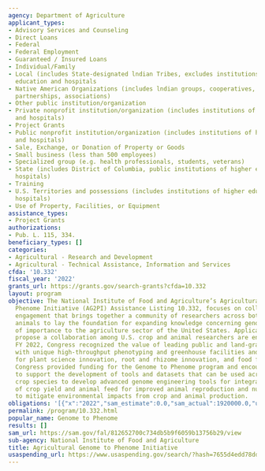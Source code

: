 ```yaml
---
agency: Department of Agriculture
applicant_types:
- Advisory Services and Counseling
- Direct Loans
- Federal
- Federal Employment
- Guaranteed / Insured Loans
- Individual/Family
- Local (includes State-designated lndian Tribes, excludes institutions of higher
  education and hospitals
- Native American Organizations (includes lndian groups, cooperatives, corporations,
  partnerships, associations)
- Other public institution/organization
- Private nonprofit institution/organization (includes institutions of higher education
  and hospitals)
- Project Grants
- Public nonprofit institution/organization (includes institutions of higher education
  and hospitals)
- Sale, Exchange, or Donation of Property or Goods
- Small business (less than 500 employees)
- Specialized group (e.g. health professionals, students, veterans)
- State (includes District of Columbia, public institutions of higher education and
  hospitals)
- Training
- U.S. Territories and possessions (includes institutions of higher education and
  hospitals)
- Use of Property, Facilities, or Equipment
assistance_types:
- Project Grants
authorizations:
- Pub. L. 115, 334.
beneficiary_types: []
categories:
- Agricultural - Research and Development
- Agricultural - Technical Assistance, Information and Services
cfda: '10.332'
fiscal_year: '2022'
grants_url: https://grants.gov/search-grants?cfda=10.332
layout: program
objective: The National Institute of Food and Agriculture’s Agricultural Genome to
  Phenome Initiative (AG2PI) Assistance Listing 10.332, focuses on collaborative science
  engagement that brings together a community of researchers across both crops and
  animals to lay the foundation for expanding knowledge concerning genomes and phenomes
  of importance to the agriculture sector of the United States. Applications that
  propose a collaboration among U.S. crop and animal researchers are encouraged. In
  FY 2022, Congress recognized the value of leading public and land-grant universities
  with unique high-throughput phenotyping and greenhouse facilities and expertise
  for plant science innovation, root and rhizome innovation, and food for health.
  Congress provided funding for the Genome to Phenome program and encouraged NIFA
  to support the development of tools and datasets that can be used across multiple
  crop species to develop advanced genome engineering tools for integrated optimization
  of crop yield and animal feed for improved animal reproduction and nutrition and
  to mitigate environmental impacts from crop and animal production.
obligations: '[{"x":"2022","sam_estimate":0.0,"sam_actual":1920000.0,"usa_spending_actual":1858560.0},{"x":"2023","sam_estimate":0.0,"sam_actual":2308369.0,"usa_spending_actual":2307259.0},{"x":"2024","sam_estimate":2308369.0,"sam_actual":0.0,"usa_spending_actual":1857553.0}]'
permalink: /program/10.332.html
popular_name: Genome to Phenome
results: []
sam_url: https://sam.gov/fal/812652700c734db5b9f6059b13756b29/view
sub-agency: National Institute of Food and Agriculture
title: Agricultural Genome to Phenome Initiative
usaspending_url: https://www.usaspending.gov/search/?hash=7655d4edd78dd7e45f0a8dc11ccbad2a
---
```

